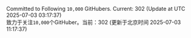 Committed to Following `10,000` GitHubers. Current: <!-- FOLLOWING_COUNT -->302<!-- FOLLOWING_COUNT --> (Update at UTC <!-- LAST_UPDATED -->2025-07-03 03:17:37<!-- LAST_UPDATED -->)<br>
致力于关注`10,000`个GitHuber。当前：<!-- FOLLOWING_COUNT -->302<!-- FOLLOWING_COUNT --> (更新于北京时间 <!-- LAST_UPDATED_CST -->2025-07-03 11:17:37<!-- LAST_UPDATED_CST -->)
